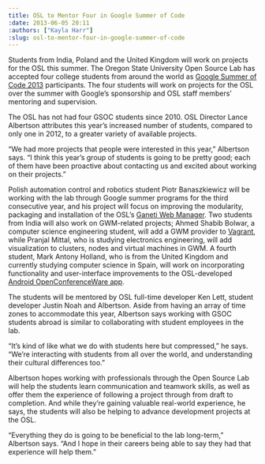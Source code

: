 ```yaml
---
title: OSL to Mentor Four in Google Summer of Code
:date: 2013-06-05 20:11
:authors: ["Kayla Harr"]
:slug: osl-to-mentor-four-in-google-summer-of-code
---
```


Students from India, Poland and the United Kingdom will work on projects for the
OSL this summer. The Oregon State University Open Source Lab has accepted four
college students from around the world as [Google Summer of Code 2013](http://www.google-melange.com/gsoc/org/google/gsoc2013/osuosl)
participants. The four students will work on projects for the OSL over the
summer with Google’s sponsorship and OSL staff members’ mentoring and
supervision.

The OSL has not had four GSOC students since 2010. OSL Director Lance Albertson
attributes this year’s increased number of students, compared to only one in
2012, to a greater variety of available projects.

“We had more projects that people were interested in this year,” Albertson says.
“I think this year’s group of students is going to be pretty good; each of them
have been proactive about contacting us and excited about working on their
projects.”

Polish automation control and robotics student Piotr Banaszkiewicz will be
working with the lab through Google summer programs for the third consecutive
year, and his project will focus on improving the modularity, packaging and
installation of the OSL’s [Ganeti Web Manager](https://code.osuosl.org/projects/ganeti-webmgr). Two students from India will
also work on GWM-related projects; Ahmed Shabib Bolwar, a computer science
engineering student, will add a GWM provider to [Vagrant](http://www.vagrantup.com/), while Pranjal
Mittal, who is studying electronics engineering, will add visualization to
clusters, nodes and virtual machines in GWM. A fourth student, Mark Antony
Holland, who is from the United Kingdom and currently studying computer science
in Spain, will work on incorporating functionality and user-interface
improvements to the OSL-developed [Android OpenConferenceWare app](https://github.com/osuosl/ocw-android).

The students will be mentored by OSL full-time developer Ken Lett, student
developer Justin Noah and Albertson. Aside from having an array of time zones to
accommodate this year, Albertson says working with GSOC students abroad is
similar to collaborating with student employees in the lab.

“It’s kind of like what we do with students here but compressed,” he says.
“We’re interacting with students from all over the world, and understanding
their cultural differences too.”

Albertson hopes working with professionals through the Open Source Lab will help
the students learn communication and teamwork skills, as well as offer them the
experience of following a project through from draft to completion. And while
they’re gaining valuable real-world experience, he says, the students will also
be helping to advance development projects at the OSL.

“Everything they do is going to be beneficial to the lab long-term,” Albertson
says. “And I hope in their careers being able to say they had that experience
will help them.”
